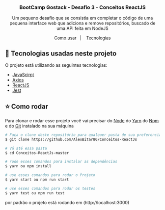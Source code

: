 <h3 align="center">
	BootCamp Gostack - Desafio 3 - Conceitos ReactJS
</h3>
<p align="center">
  Um pequeno desafio que se consistia em completar o código de uma pequena interface web que adiciona e remove repositórios, buscado de uma API feita em NodeJS
</p>

<p align="center">
  <a href="#star-como-rodar">Como usar</a>&nbsp;&nbsp;&nbsp;|&nbsp;&nbsp;&nbsp;
  <a href="#pushpin-tecnologias-usadas-neste-projeto">Tecnologias</a>
</p>

## :pushpin: Tecnologias usadas neste projeto

O projeto está utilizando as seguintes tecnologias:

-  [JavaScirpt](https://developer.mozilla.org/pt-BR/docs/Web/JavaScript)
-  [Axios](https://github.com/axios/axios)
-  [ReactJS](https://pt-br.reactjs.org/)
-  [Jest](https://jestjs.io/)

## :star: Como rodar

Para clonar e rodar esse projeto você vai precisar do [Node](https://nodejs.org/en/) do [Yarn](https://yarnpkg.com/) do [Npm](https://www.npmjs.com/get-npm) e do [Git](https://git-scm.com/) instalado na sua máquina

```bash
# Faça o clone deste repositório para qualquer pasta de sua preferencia
$ git clone https://github.com/AlexBitar80/Conceitos-ReactJs

# Vá até essa pasta
$ cd Conceitos-ReactJs-master

# rode esses comandos para instalar as dependências
$ yarn ou npm install

# use esses comandos para rodar o Projeto
$ yarn start ou npm run start

# use esses comandos para rodar os testes
$ yarn test ou npm run test

```

por padrão o projeto está rodando em (http://localhost:3000)
